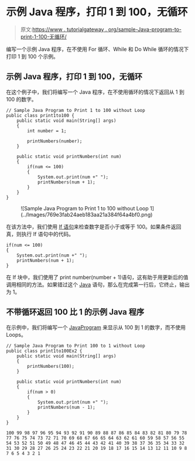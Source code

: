 # 示例 Java 程序，打印 1 到 100，无循环

> 原文:[https://www . tutorialgateway . org/sample-Java-program-to-print-1-100-无循环/](https://www.tutorialgateway.org/sample-java-program-to-print-1-to-100-without-loop/)

编写一个示例 Java 程序，在不使用 For 循环、While 和 Do While 循环的情况下打印 1 到 100 个示例。

## 示例 Java 程序，打印 1 到 100，无循环

在这个例子中，我们将编写一个 Java 程序，在不使用循环的情况下返回从 1 到 100 的数字。

```
// Sample Java Program to Print 1 to 100 without Loop 
public class print1to100 {
	public static void main(String[] args) 
	{
		int number = 1;

		printNumbers(number);	
	}

	public static void printNumbers(int num)
	{
		if(num <= 100)
		{
			System.out.print(num +" "); 
			printNumbers(num + 1);
		}	
	}
}
```

<figure class="wp-block-image">![Sample Java Program to Print 1 to 100 without Loop 1](../Images/769e3fab24aeb183aa21a384f64a4bf0.png)</figure>

在该方法中，我们使用 [If 语句](https://www.tutorialgateway.org/java-if-statement/)来检查数字是否小于或等于 100。如果条件返回真，则执行 If 语句中的代码。

```
if(num <= 100)
{
	System.out.print(num +" "); 
	printNumbers(num + 1);
}
```

在 If 块中，我们使用了 print number(number + 1)语句，这有助于用更新后的值调用相同的方法。如果错过这个 [Java](https://www.tutorialgateway.org/java-tutorial/) 语句，那么在完成第一行后，它终止，输出为 1。

## 不带循环返回 100 比 1 的示例 Java 程序

在示例中，我们将编写一个 [JavaProgram](https://www.tutorialgateway.org/learn-java-programs/) 来显示从 100 到 1 的数字，而不使用 Loops。

```
// Sample Java Program to Print 100 to 1 without Loop 
public class print1to100Ex2 {
	public static void main(String[] args) 
	{	
		printNumbers(100);	
	}

	public static void printNumbers(int num)
	{
		if(num > 0)
		{
			System.out.print(num +" "); 
			printNumbers(num - 1);
		}	
	}
}
```

```
100 99 98 97 96 95 94 93 92 91 90 89 88 87 86 85 84 83 82 81 80 79 78 77 76 75 74 73 72 71 70 69 68 67 66 65 64 63 62 61 60 59 58 57 56 55 54 53 52 51 50 49 48 47 46 45 44 43 42 41 40 39 38 37 36 35 34 33 32 31 30 29 28 27 26 25 24 23 22 21 20 19 18 17 16 15 14 13 12 11 10 9 8 7 6 5 4 3 2 1 
```